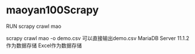 # maoyan100Scrapy



RUN   scrapy crawl mao

 scrapy crawl mao -o demo.csv 可以直接输出demo.csv
MariaDB Server 11.1.2作为数据存储
Excel作为数据存储
